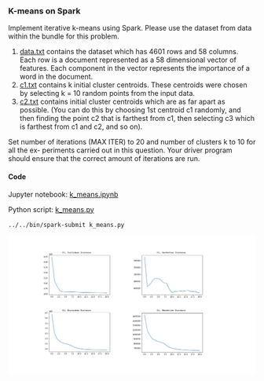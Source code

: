 ### K-means on Spark

Implement iterative k-means using Spark. Please use the dataset from data within the bundle for this problem.

1. [data.txt](data/data.txt) contains the dataset which has 4601 rows and 58 columns. Each row is a document represented as a 58 dimensional vector of features. Each component in the vector represents the importance of a word in the document.
2. [c1.txt](data/c1.txt) contains k initial cluster centroids. These centroids were chosen by selecting k = 10 random points from the input data.
3. [c2.txt](data/c2.txt) contains initial cluster centroids which are as far apart as possible. (You can do this by choosing 1st centroid c1 randomly, and then finding the point c2 that is farthest from c1, then selecting c3 which is farthest from c1 and c2, and so on).

Set number of iterations (MAX ITER) to 20 and number of clusters k to 10 for all the ex- periments carried out in this question. Your driver program should ensure that the correct amount of iterations are run.

#### Code
Jupyter notebook: [k_means.ipynb](k_means.ipynb)

Python script: [k_means.py](k_means.py)
```bash
../../bin/spark-submit k_means.py
```

![alt-text](output/combined.png)
